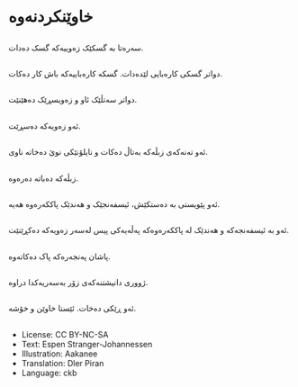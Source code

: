 # خاوێنکردنه‌وه‌

##
سه‌ره‌تا بە گسکێک زەوییەکە گسک دەدات.

##
دواتر گسکی کاره‌بایی لێدەدات. گسکه‌ کاره‌باییه‌که‌ باش کار ده‌کات.

##
دواتر سەتڵێک ئاو و زەویسڕێک دەهێنێت.

##
ئه‌و زه‌ویه‌که‌ ده‌سڕێت.

##
ئه‌و ته‌نەکه‌ی زبڵه‌که‌ به‌تاڵ ده‌کات و نایلۆنێکی نوێ ده‌خاته‌ ناوی.

##
زبڵه‌که‌ ده‌باته‌ ده‌ره‌وه‌.

##
ئه‌و پێویستی به‌ دەستکێش، ئیسفه‌نجێک و هەندێک پاککەرەوە هه‌یه‌.

##
ئه‌و به‌ ئیسفه‌نجه‌که‌ و هه‌ندێک له‌ پاککه‌ره‌وه‌که‌ په‌ڵه‌یه‌کی پیس له‌سه‌ر زه‌ویه‌که‌ دەکڕێنێت.

##
پاشان په‌نجه‌ره‌که‌ پاک ده‌کاته‌وه‌.

##
ژووری دانیشتنه‌که‌ی زۆر بەسەریەکدا دراوە.

##
ئه‌و ڕێکی ده‌خات. ئێستا خاوێن و خۆشه‌.

##
* License: CC BY-NC-SA
* Text: Espen Stranger-Johannessen
* Illustration: Aakanee
* Translation: Dler Piran
* Language: ckb

